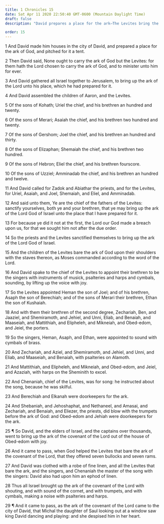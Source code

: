 ```yaml
---
title: 1 Chronicles 15
date: Sat Apr 11 2020 22:50:40 GMT-0600 (Mountain Daylight Time)
draft: false
description: "David prepares a place for the ark—The Levites bring the ark to Jerusalem—They sing and minister before the Lord."

order: 15
---
```

    
1 And David made him houses in the city of David, and prepared a place for the ark of God, and pitched for it a tent.

2 Then David said, None ought to carry the ark of God but the Levites: for them hath the Lord chosen to carry the ark of God, and to minister unto him for ever.

3 And David gathered all Israel together to Jerusalem, to bring up the ark of the Lord unto his place, which he had prepared for it.

4 And David assembled the children of Aaron, and the Levites.

5 Of the sons of Kohath; Uriel the chief, and his brethren an hundred and twenty.

6 Of the sons of Merari; Asaiah the chief, and his brethren two hundred and twenty.

7 Of the sons of Gershom; Joel the chief, and his brethren an hundred and thirty.

8 Of the sons of Elizaphan; Shemaiah the chief, and his brethren two hundred.

9 Of the sons of Hebron; Eliel the chief, and his brethren fourscore.

10 Of the sons of Uzziel; Amminadab the chief, and his brethren an hundred and twelve.

11 And David called for Zadok and Abiathar the priests, and for the Levites, for Uriel, Asaiah, and Joel, Shemaiah, and Eliel, and Amminadab.

12 And said unto them, Ye are the chief of the fathers of the Levites: sanctify yourselves, both ye and your brethren, that ye may bring up the ark of the Lord God of Israel unto the place that I have prepared for it.

13 For because ye did it not at the first, the Lord our God made a breach upon us, for that we sought him not after the due order.

14 So the priests and the Levites sanctified themselves to bring up the ark of the Lord God of Israel.

15 And the children of the Levites bare the ark of God upon their shoulders with the staves thereon, as Moses commanded according to the word of the Lord.

16 And David spake to the chief of the Levites to appoint their brethren to be the singers with instruments of musick, psalteries and harps and cymbals, sounding, by lifting up the voice with joy.

17 So the Levites appointed Heman the son of Joel; and of his brethren, Asaph the son of Berechiah; and of the sons of Merari their brethren, Ethan the son of Kushaiah.

18 And with them their brethren of the second degree, Zechariah, Ben, and Jaaziel, and Shemiramoth, and Jehiel, and Unni, Eliab, and Benaiah, and Maaseiah, and Mattithiah, and Elipheleh, and Mikneiah, and Obed-edom, and Jeiel, the porters.

19 So the singers, Heman, Asaph, and Ethan, were appointed to sound with cymbals of brass.

20 And Zechariah, and Aziel, and Shemiramoth, and Jehiel, and Unni, and Eliab, and Maaseiah, and Benaiah, with psalteries on Alamoth.

21 And Mattithiah, and Elipheleh, and Mikneiah, and Obed-edom, and Jeiel, and Azaziah, with harps on the Sheminith to excel.

22 And Chenaniah, chief of the Levites, was for song: he instructed about the song, because he was skilful.

23 And Berechiah and Elkanah were doorkeepers for the ark.

24 And Shebaniah, and Jehoshaphat, and Nethaneel, and Amasai, and Zechariah, and Benaiah, and Eliezer, the priests, did blow with the trumpets before the ark of God: and Obed-edom and Jehiah were doorkeepers for the ark.

25 ¶ So David, and the elders of Israel, and the captains over thousands, went to bring up the ark of the covenant of the Lord out of the house of Obed-edom with joy.

26 And it came to pass, when God helped the Levites that bare the ark of the covenant of the Lord, that they offered seven bullocks and seven rams.

27 And David was clothed with a robe of fine linen, and all the Levites that bare the ark, and the singers, and Chenaniah the master of the song with the singers: David also had upon him an ephod of linen.

28 Thus all Israel brought up the ark of the covenant of the Lord with shouting, and with sound of the cornet, and with trumpets, and with cymbals, making a noise with psalteries and harps.

29 ¶ And it came to pass, as the ark of the covenant of the Lord came to the city of David, that Michal the daughter of Saul looking out at a window saw king David dancing and playing: and she despised him in her heart.

